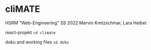 # cliMATE
HSRM "Web-Engineering" SS 2022
Marvin Kretzschmar, Lara Heibel

react-projekt
```cd climate```

doku and working files
```cd doku```
